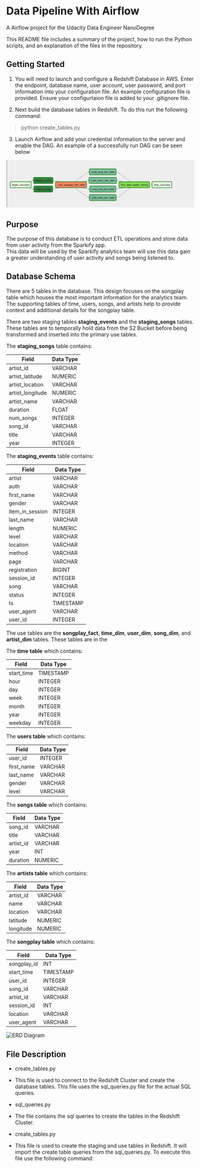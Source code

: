 # Data Pipeline With Airflow
 A Airflow project for the Udacity Data Engineer NanoDegree

 This README file includes a summary of the project, how to run the Python scripts, and an explanation of the files in the repository.

 ## Getting Started

 1.  You will need to launch and configure a Redshift Database in AWS.  Enter the endpoint, database name, user account, user password, and port information into your configuration file.  An example configuration file is provided.  Ensure your configurtaion file is added to your .gitignore file.  

 2.  Next build the database tables in Redshift.  To do this run the following command:
> python create_tables.py

 3.  Launch Airflow and add your credential information to the server and enable the DAG.  An example of a successfully run DAG can be seen below

 <img src="images/layout.PNG">

 ## Purpose
 The purpose of this database is to conduct ETL operations and store data from user activity from the Sparkify app.  
 This data will be used by the Sparkify analytics team will use this data gain a greater understanding of user activity and songs being listened to.


 ## Database Schema
 There are 5 tables in the database.  This design focuses on the songplay table which houses the most important information for the analytics team.  The supporting tables of time, users, songs, and artists help to provide context and additional details for the songplay table.

 There are two staging tables **staging_events** and the **staging_songs** tables.  These tables are to temporally hold data from the S2 Bucket before being transformed and inserted into the primary use tables.

 The **staging_songs** table contains:

 | Field           | Data Type          |
  |-------------  | -------------         |
 | artist_id            | VARCHAR                    |
 | artist_latitude   | NUMERIC                   |
 | artist_location  | VARCHAR                 |
 | artist_longitude | NUMERIC                  |
 | artist_name        | VARCHAR                 |
 | duration              | FLOAT                  |
 | num_songs         | INTEGER                   |
 | song_id               | VARCHAR                |
 | title                     | VARCHAR                 |
 | year                    | INTEGER                 |

  The **staging_events** table contains:

  | Field           | Data Type          |
   |-------------  | -------------         |
  | artist             | VARCHAR                    |
  | auth     | VARCHAR                  |
  | first_name  | VARCHAR                 |
  | gender | VARCHAR                  |
  | item_in_session       | INTEGER                 |
  | last_name        | VARCHAR                 |
  | length            | NUMERIC                  |
  | level          | VARCHAR                |
  | location              | VARCHAR                |
  | method                    | VARCHAR                |
  | page                  | VARCHAR                 |
  | registration           | BIGINT                  |
  | session_id          | INTEGER                   |
  | song              | VARCHAR                |
  | status                     | INTEGER            |
  | ts                  | TIMESTAMP               |
  | user_agent                     | VARCHAR  |
  | user_id                 | INTEGER                 |


The use tables are the **songplay_fact**, **time_dim**, **user_dim**, **song_dim**, and **artist_dim** tables.  These tables are in the

 The **time table** which contains:

 | Field        | Data Type          | 
  |-------------  | ------------- |
 | start_time      | TIMESTAMP |
 | hour      | INTEGER     |
 | day | INTEGER      |  
 | week | INTEGER      |  
 | month | INTEGER      |    
 | year | INTEGER     |   
 | weekday | INTEGER     |   

 The **users table** which contains:

 | Field        | Data Type          |
 | ------------- | ------------- |  
 | user_id      | INTEGER |
 | first_name      | VARCHAR      |
 | last_name | VARCHAR      |
 | gender | VARCHAR      |  
 | level | VARCHAR     |  

 The **songs table** which contains:

 | Field        | Data Type          |
 | ------------- | ------------- |  
 | song_id      | VARCHAR |
 | title      | VARCHAR      |  
 | artist_id | VARCHAR      |  
 | year | INT      |  
 | duration | NUMERIC     |  

 The **artists table** which contains:

 | Field        | Data Type          |
 | ------------- | ------------- |  
 | artist_id      | VARCHAR |
 | name      | VARCHAR      |   
 | location | VARCHAR      |   
 | latitude | NUMERIC      |  
 | longitude | NUMERIC   |  

 The **songplay table** which contains:

 | Field        | Data Type          |
 | ------------- | ------------- |  
 | songplay_id      | INT |
 | start_time      | TIMESTAMP    |  
 | user_id | INTEGER  |
 | song_id | VARCHAR      |  
 | artist_id | VARCHAR     |  
 | session_id | INT  |  
 | location | VARCHAR      |
 | user_agent | VARCHAR     |

 ![ERD Diagram](./images/snowflake_erd.PNG)

## File Description

- create_tables.py
 - This file is used to connect to the Redshift Cluster and create the database tables.  This file uses the sql_queries.py file for the actual SQL queries.

- sql_queries.py
 - The file contains the sql queries to create the tables in the Redshift Cluster.

- create_tables.py
 - This file is used to create the staging and use tables in Redshift.  It will import the create table queries from the sql_queries.py.  To execute this file use the following command:
